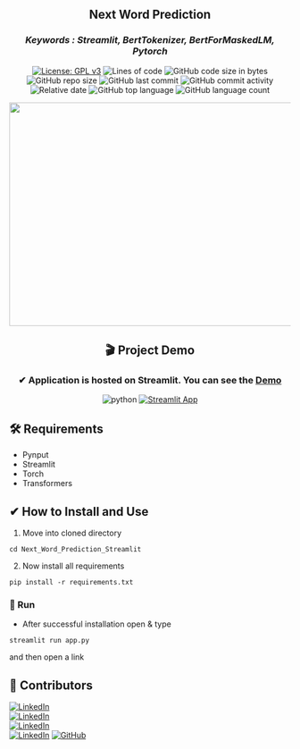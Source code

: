 <div align = "center">

<h2> Next Word Prediction </h2>
  <h3><i>Keywords : Streamlit, BertTokenizer, BertForMaskedLM, Pytorch</i></h3>
  
[![License: GPL v3](https://img.shields.io/badge/License-GPLv3-ff2d55.svg)](https://www.gnu.org/licenses/gpl-3.0)
![Lines of code](https://img.shields.io/tokei/lines/github/7Vivek/Next-Word-Prediction-Streamlit?color=5856d6)
![GitHub code size in bytes](https://img.shields.io/github/languages/code-size/7Vivek/Next-Word-Prediction-Streamlit?color=ff9500)
![GitHub repo size](https://img.shields.io/github/repo-size/7Vivek/Next-Word-Prediction-Streamlit?color=5ac8fa)
![GitHub last commit](https://img.shields.io/github/last-commit/7Vivek/Next-Word-Prediction-Streamlit?color=4cd964)
![GitHub commit activity](https://img.shields.io/github/commit-activity/w/7Vivek/Next-Word-Prediction-Streamlit?color=dd04fa)
![Relative date](https://img.shields.io/date/1635734066?color=1c80f6)
![GitHub top language](https://img.shields.io/github/languages/top/7Vivek/Next-Word-Prediction-Streamlit?color=ffff66)
![GitHub language count](https://img.shields.io/github/languages/count/7Vivek/Next-Word-Prediction-Streamlit?color=04e2b5)
  
<img align = "center" src="https://user-images.githubusercontent.com/77670138/139641162-56be4ae2-204d-49ec-bd06-67f3f59c5530.jpg" style="width:1000px;height:400px;"></img>    
  
<h2 align = "center"> 🎬 Project Demo </h2>
<h3 align = "center"> ✔ Application is hosted on Streamlit. You can see the <a href="https://share.streamlit.io/7vivek/next-word-prediction-streamlit/main/app.py">Demo</a></h3>

![python](https://img.shields.io/badge/Python-FFD43B?style=for-the-badge&logo=python&logoColor=darkgreen)
[![Streamlit App](https://img.shields.io/badge/Open_in_Streamlit-FF4B4B?style=for-the-badge&logo=Streamlit&logoColor=white)](https://share.streamlit.io/7vivek/next-word-prediction-streamlit/main/app.py)
</div>

<h2> 🛠️ Requirements </h2>

- Pynput
- Streamlit
- Torch
- Transformers

<h2> ✔ How to Install and Use </h2>

1. Move into cloned directory
```
cd Next_Word_Prediction_Streamlit
```
2. Now install all requirements
```
pip install -r requirements.txt
```
### 🚀 Run
- After successful installation open & type
```
streamlit run app.py
```
and then open a link


<h2> 🧩 Contributors </h2>

[![LinkedIn](https://img.shields.io/badge/Patil_Khushabu-%230077B5.svg?style=for-the-badge&logo=linkedin&logoColor=white)](https://www.linkedin.com/in/khushabu-patil-44531b147)
<br>
[![LinkedIn](https://img.shields.io/badge/Pawar_Soham-%230077B5.svg?style=for-the-badge&logo=linkedin&logoColor=white)](https://www.linkedin.com/in/soham-pawar-6821ab140)
<br>
[![LinkedIn](https://img.shields.io/badge/Thirki_Megha-%230077B5.svg?style=for-the-badge&logo=linkedin&logoColor=white)](https://https://www.linkedin.com/in/megha-thirki-51a217180)
<br>
[![LinkedIn](https://img.shields.io/badge/Vivek_Limbad-%230077B5.svg?style=for-the-badge&logo=linkedin&logoColor=white)](https://www.linkedin.com/in/vivek-limbad-412667215/)
[![GitHub](https://img.shields.io/badge/Vivek_Limbad-%23121011.svg?style=for-the-badge&logo=github&logoColor=white)](https://github.com/7Vivek)



